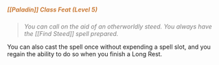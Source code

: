 ##### *<span style="color:rgb(203, 123, 55)">[[Paladin]] Class Feat (Level 5)</span>*

> *<span style="color:rgb(125, 125, 125)">You can call on the aid of an otherworldly steed. You always have the [[Find Steed]] spell prepared.</span>*

You can also cast the spell once without expending a spell slot, and you regain the ability to do so when you finish a Long Rest.
